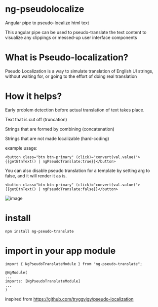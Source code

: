 # ng-pseudolocalize
Angular pipe to pseudo-localize html text

This angular pipe can be used to pseudo-translate the text content to visualize any clippings or messed-up user interface components

# What is Pseudo-localization?
Pseudo Localization is a way to simulate translation of English UI strings, without waiting for, or going to the effort of doing real translation

# How it helps?
Early problem detection before actual translation of text takes place.
  
  Text that is cut off (truncation)
  
  Strings that are formed by combining (concatenation)
  
  Strings that are not made localizable (hard-coding)

example usage:
```
<button class="btn btn-primary" (click)="convert(val.value)">{{getBtnText() | ngPseudoTranslate:true}}</button>
```
You can also disable pseudo translation for a template by setting arg to false, and it will render it as is.
```
<button class="btn btn-primary" (click)="convert(val.value)">{{getBtnText() | ngPseudoTranslate:false}}</button>
```
![image](https://user-images.githubusercontent.com/14909563/102699026-b1facb00-4267-11eb-978b-7ad480569a9d.png)

# install
```
npm install ng-pseudo-translate
```
# import in your app module
```
import { NgPseudoTranslateModule } from "ng-pseudo-translate";

@NgModule(
...
imports: [NgPseudoTranslateModule]
...
)
```

inspired from https://github.com/tryggvigy/pseudo-localization
